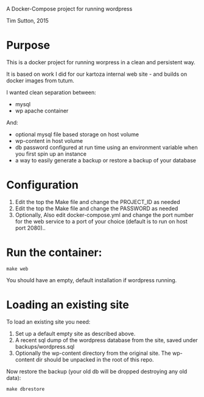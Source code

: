 A Docker-Compose project for running wordpress

Tim Sutton, 2015

# Purpose

This is a docker project for running worpress in a clean and persistent way.

It is based on work I did for our kartoza internal web site - and builds on 
docker images from tutum.

I wanted clean separation between:

* mysql
* wp apache container

And:

* optional mysql file based storage on host volume
* wp-content in host volume
* db password configured at run time using an environment variable when you first spin up an instance
* a way to easily generate a backup or restore a backup of your database

# Configuration

1. Edit the top the Make file and change the PROJECT_ID as needed
2. Edit the top the Make file and change the PASSWORD as needed
3. Optionally,  Also edit docker-compose.yml and change the port number for the
   web service to a port of your choice (default is to run on host port 2080)..

# Run the container:

```
make web

```

You should have an empty, default installation if wordpress running.


# Loading an existing site

To load an existing site you need:

1. Set up a default empty site as described above.
2. A recent sql dump of the wordpress database from the site, saved under backups/wordpress.sql
3. Optionally the wp-content directory from the original site. The wp-content dir should be unpacked in the root of this repo.

Now restore the backup (your old db will be dropped destroying any old data):

```
make dbrestore
```


